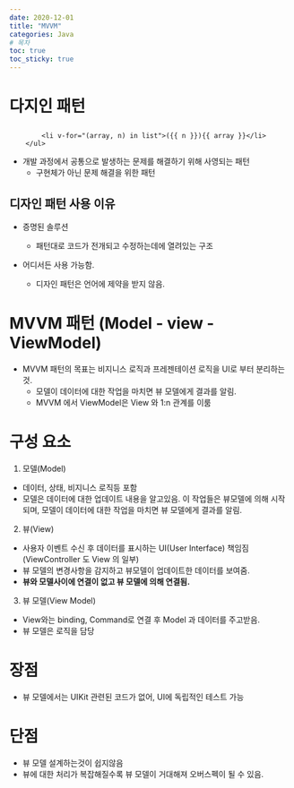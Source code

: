 ```yaml
---
date: 2020-12-01
title: "MVVM"
categories: Java
# 목차
toc: true  
toc_sticky: true 
---
```



# 다지인 패턴        <ul>
            <li v-for="(array, n) in list">({{ n }}){{ array }}</li>
        </ul>
- 개발 과정에서 공통으로 발생하는 문제를 해결하기 위해 사영되는 패턴
  - 구현체가 아닌 문제 해결을 위한 패턴

## 디자인 패턴 사용 이유
- 증명된 솔루션
  - 패턴대로 코드가 전개되고 수정하는데에 열려있는 구조

- 어디서든 사용 가능함.
  - 디자인 패턴은 언어에 제약을 받지 않음. 

# MVVM 패턴 (Model - view - ViewModel)
- MVVM 패턴의 목표는 비지니스 로직과 프레젠테이션 로직을 UI로 부터 분리하는것.
  - 모델이 데이터에 대한 작업을 마치면 뷰 모델에게 결과를 알림.
  - MVVM 에서 ViewModel은 View 와 1:n 관계를 이룸


# 구성 요소
1. 모델(Model)
  - 데이터, 상태, 비지니스 로직등 포함
  - 모델은 데이터에 대한 업데이트 내용을 알고있음. 이 작업들은 뷰모델에 의해 시작되며, 모델이 데이터에 대한 작업을 마치면 뷰 모델에게 결과를 알림.

2. 뷰(View)
  - 사용자 이벤트 수신 후 데이터를 표시하는 UI(User Interface) 책임짐(ViewController 도 View 의 일부)
  - 뷰 모델의 변경사항을 감지하고 뷰모델이 업데이트한 데이터를 보여줌.
  - **뷰와 모델사이에 연결이 없고 뷰 모델에 의해 연결됨.**


3. 뷰 모델(View Model)
  - View와는 binding, Command로 연결 후 Model 과 데이터를 주고받음.
  - 뷰 모델은 로직을 담당

# 장점
- 뷰 모델에서는 UIKit 관련된 코드가 없어, UI에 독립적인 테스트 가능


# 단점
- 뷰 모델 설계하는것이 쉽지않음
- 뷰에 대한 처리가 복잡해질수록 뷰 모델이 거대해져 오버스펙이 될 수 있음.